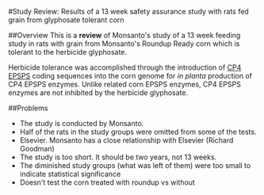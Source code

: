 #Study Review: Results of a 13 week safety assurance study with rats fed grain from glyphosate tolerant corn

##Overview
This is a **review** of Monsanto's study of a 13 week feeding study in rats with grain from Monsanto's Roundup Ready corn which is tolerant to the herbicide glyphosate. 

Herbicide tolerance was accomplished through the introduction of [CP4 EPSPS](http://www.cera-gmc.org/GmCropDatabaseEvent/NK603) coding sequences into the corn genome for *in planta* production of CP4 EPSPS enzymes. Unlike related corn EPSPS enzymes, CP4 EPSPS enzymes are not inhibited by the herbicide glyphosate. 

##Problems
* The study is conducted by Monsanto.
* Half of the rats in the study groups were omitted from some of the tests. 
* Elsevier. Monsanto has a close relationship with Elsevier (Richard Goodman)
* The study is too short. It should be two years, not 13 weeks.
* The diminished study groups (what was left of them) were too small to indicate statistical significance
* Doesn't test the corn treated with roundup vs without